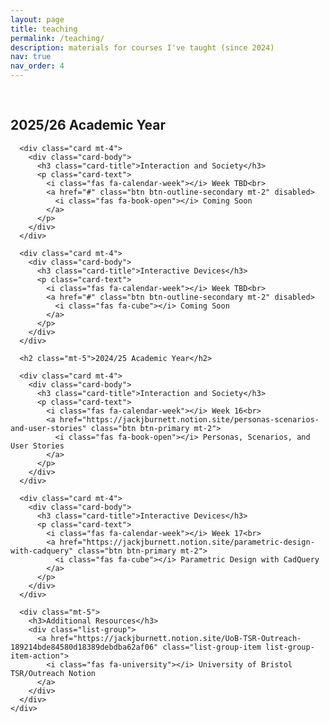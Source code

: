 ```yaml
---
layout: page
title: teaching
permalink: /teaching/
description: materials for courses I've taught (since 2024)
nav: true
nav_order: 4
---
```


<div class="teaching">
  <div class="row">
    <div class="col-sm-12 col-md-8">
      <h2>2025/26 Academic Year</h2>
      
      <div class="card mt-4">
        <div class="card-body">
          <h3 class="card-title">Interaction and Society</h3>
          <p class="card-text">
            <i class="fas fa-calendar-week"></i> Week TBD<br>
            <a href="#" class="btn btn-outline-secondary mt-2" disabled>
              <i class="fas fa-book-open"></i> Coming Soon
            </a>
          </p>
        </div>
      </div>

      <div class="card mt-4">
        <div class="card-body">
          <h3 class="card-title">Interactive Devices</h3>
          <p class="card-text">
            <i class="fas fa-calendar-week"></i> Week TBD<br>
            <a href="#" class="btn btn-outline-secondary mt-2" disabled>
              <i class="fas fa-cube"></i> Coming Soon
            </a>
          </p>
        </div>
      </div>

      <h2 class="mt-5">2024/25 Academic Year</h2>
      
      <div class="card mt-4">
        <div class="card-body">
          <h3 class="card-title">Interaction and Society</h3>
          <p class="card-text">
            <i class="fas fa-calendar-week"></i> Week 16<br>
            <a href="https://jackjburnett.notion.site/personas-scenarios-and-user-stories" class="btn btn-primary mt-2">
              <i class="fas fa-book-open"></i> Personas, Scenarios, and User Stories
            </a>
          </p>
        </div>
      </div>

      <div class="card mt-4">
        <div class="card-body">
          <h3 class="card-title">Interactive Devices</h3>
          <p class="card-text">
            <i class="fas fa-calendar-week"></i> Week 17<br>
            <a href="https://jackjburnett.notion.site/parametric-design-with-cadquery" class="btn btn-primary mt-2">
              <i class="fas fa-cube"></i> Parametric Design with CadQuery
            </a>
          </p>
        </div>
      </div>

      <div class="mt-5">
        <h3>Additional Resources</h3>
        <div class="list-group">
          <a href="https://jackjburnett.notion.site/UoB-TSR-Outreach-189214bde84580d18389debdba62af06" class="list-group-item list-group-item-action">
            <i class="fas fa-university"></i> University of Bristol TSR/Outreach Notion
          </a>
        </div>
      </div>
    </div>
  </div>
</div>

<style>
.teaching {
  padding: 1rem 0;
}

.card {
  border: 1px solid #e9ecef;
  border-radius: 0.5rem;
  transition: transform 0.2s ease-in-out, box-shadow 0.2s ease-in-out;
}

.card:hover {
  transform: translateY(-2px);
  box-shadow: 0 4px 15px rgba(0, 0, 0, 0.1);
}

.card-title {
  color: #2c3e50;
  margin-bottom: 1rem;
}

.btn-primary {
  background-color: #3498db;
  border: none;
  padding: 0.5rem 1rem;
  border-radius: 0.3rem;
  text-decoration: none;
  display: inline-block;
  margin-top: 0.5rem;
  transition: all 0.2s ease-in-out;
}

.btn-primary:hover {
  background-color: #2980b9;
  transform: translateY(-1px);
}

.btn-outline-secondary {
  background-color: transparent;
  border: 1px solid #6c757d;
  color: #6c757d;
  padding: 0.5rem 1rem;
  border-radius: 0.3rem;
  text-decoration: none;
  display: inline-block;
  margin-top: 0.5rem;
  cursor: not-allowed;
  opacity: 0.7;
}

.list-group-item {
  border-left: none;
  border-right: none;
  padding: 1rem 1.25rem;
  color: #2c3e50;
  text-decoration: none;
  transition: all 0.2s ease-in-out;
}

.list-group-item:hover {
  background-color: #f8f9fa;
  color: #3498db;
}

.fas {
  margin-right: 0.5rem;
  width: 1.2em;
  text-align: center;
}
</style>
